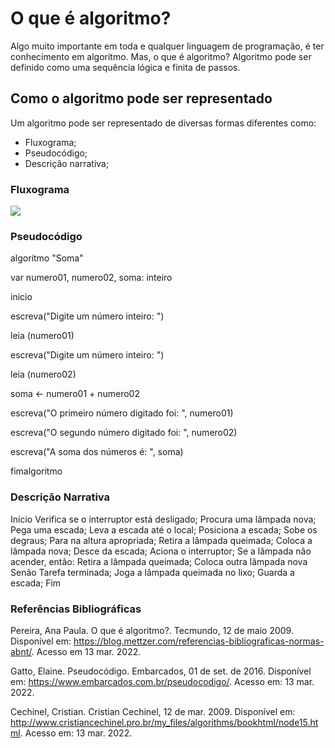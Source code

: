 <h1>O que é algoritmo?</h1>

Algo muito importante em toda e qualquer linguagem de programação, é ter conhecimento em algoritmo. Mas, o que é algoritmo? Algoritmo pode ser definido como uma sequência lógica e finita de passos.



<h2>Como o algoritmo pode ser representado</h2>

Um algoritmo pode ser representado de diversas formas diferentes como:

- Fluxograma;
- Pseudocódigo;
- Descrição narrativa;

<h3>Fluxograma</h3>

![](C:\Users\user\Desktop\Java\Introdução\fluxograma.png)

<h3>Pseudocódigo</h3>

algoritmo "Soma"

var numero01, numero02, soma: inteiro

inicio

escreva("Digite um número inteiro: ")

leia (numero01)

escreva("Digite um número inteiro: ")

leia (numero02)

soma <- numero01 + numero02

escreva("O primeiro número digitado foi: ", numero01)

escreva("O segundo número digitado foi: ", numero02)

escreva("A soma dos números é: ", soma)

fimalgoritmo

<h3>Descrição Narrativa</h3>

 Início
  Verifica se o interruptor está desligado;
  Procura uma lâmpada nova;
  Pega uma escada;
  Leva a escada até o local;
  Posiciona a escada;
  Sobe os degraus;
  Para na altura apropriada;
  Retira a lâmpada queimada;
  Coloca a lâmpada nova;
  Desce da escada;
  Aciona o interruptor;
   Se a lâmpada não acender, então:
     Retira a lâmpada queimada;
     Coloca outra lâmpada nova
   Senão
     Tarefa terminada;
  Joga a lâmpada queimada no lixo;
 Guarda a escada;
 Fim

<h3>Referências Bibliográficas</h3>

Pereira, Ana Paula. O que é algoritmo?. Tecmundo, 12 de maio 2009. Disponível em: https://blog.mettzer.com/referencias-bibliograficas-normas-abnt/. Acesso em 13 mar. 2022.

Gatto, Elaine. Pseudocódigo. Embarcados, 01 de set. de 2016. Disponível em: https://www.embarcados.com.br/pseudocodigo/. Acesso em: 13 mar. 2022.

Cechinel, Cristian. Cristian Cechinel, 12 de mar. 2009. Disponível em: http://www.cristiancechinel.pro.br/my_files/algorithms/bookhtml/node15.html. Acesso em: 13 mar. 2022.